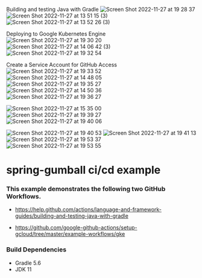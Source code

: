 Building and testing Java with Gradle
![Screen Shot 2022-11-27 at 19 28 37](https://user-images.githubusercontent.com/38750351/204186630-7d3299eb-6acb-4ebe-8ac9-6b5f9e520f05.png)
![Screen Shot 2022-11-27 at 13 51 15 (3)](https://user-images.githubusercontent.com/38750351/204187526-7fc68d56-8a21-4e4b-8a90-d9db5f8da6a8.png)
![Screen Shot 2022-11-27 at 13 52 26 (3)](https://user-images.githubusercontent.com/38750351/204186089-5d8e528b-c6fc-4704-8c5d-ade9e899057f.png)

Deploying to Google Kubernetes Engine
![Screen Shot 2022-11-27 at 19 30 20](https://user-images.githubusercontent.com/38750351/204187095-8e0b4040-20a3-443e-886d-a78364412199.png)
![Screen Shot 2022-11-27 at 14 06 42 (3)](https://user-images.githubusercontent.com/38750351/204187653-f3579242-ac94-461d-b06a-b4dcbc3618b3.png)
![Screen Shot 2022-11-27 at 19 32 54](https://user-images.githubusercontent.com/38750351/204187812-9f18f40e-bb97-4e6e-a20c-2888db9665c5.png)

Create a Service Account for GitHub Access
![Screen Shot 2022-11-27 at 19 33 52](https://user-images.githubusercontent.com/38750351/204188053-42b00fb6-de02-49ea-8695-1ffb212debfa.png)
![Screen Shot 2022-11-27 at 14 48 05](https://user-images.githubusercontent.com/38750351/204188317-0a60712d-70fc-49df-aff6-6011c6494739.png)
![Screen Shot 2022-11-27 at 19 35 27](https://user-images.githubusercontent.com/38750351/204188469-bee3325a-d01e-4388-9990-b8d0c840a700.png)
![Screen Shot 2022-11-27 at 14 50 36](https://user-images.githubusercontent.com/38750351/204188576-7db368ee-9da1-44e4-9d5d-b58b4ef3cab2.png)
![Screen Shot 2022-11-27 at 19 36 27](https://user-images.githubusercontent.com/38750351/204188756-204484d5-8d63-49c7-bb75-f50af69d0697.png)

![Screen Shot 2022-11-27 at 15 35 00](https://user-images.githubusercontent.com/38750351/204189024-d4cede70-f807-42f4-a3d3-f854d4ea08fa.png)
![Screen Shot 2022-11-27 at 19 39 27](https://user-images.githubusercontent.com/38750351/204189123-5713678d-5f6a-4e05-a727-3ca123990576.png)
![Screen Shot 2022-11-27 at 19 40 06](https://user-images.githubusercontent.com/38750351/204189205-240a55b6-6cc7-4f4c-afe2-d20451d6a3c9.png)

![Screen Shot 2022-11-27 at 19 40 53](https://user-images.githubusercontent.com/38750351/204189271-821e5c71-4f14-4237-915a-6e4d2ba04e5a.png)
![Screen Shot 2022-11-27 at 19 41 13](https://user-images.githubusercontent.com/38750351/204189322-a21fbe88-f606-43db-9715-4ce98b4997c6.png)
![Screen Shot 2022-11-27 at 19 53 37](https://user-images.githubusercontent.com/38750351/204190556-8b1db3c9-f627-41a1-89d0-a4ac247521a9.png)
![Screen Shot 2022-11-27 at 19 53 55](https://user-images.githubusercontent.com/38750351/204190585-bf9e3966-aaf5-4ac9-a9bd-45aeb8f4b61b.png)

# spring-gumball ci/cd example

### This example demonstrates the following two GitHub Workflows.

* https://help.github.com/actions/language-and-framework-guides/building-and-testing-java-with-gradle

* https://github.com/google-github-actions/setup-gcloud/tree/master/example-workflows/gke

### Build Dependencies

* Gradle 5.6
* JDK 11

